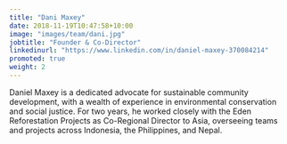 ```yaml
---
title: "Dani Maxey"
date: 2018-11-19T10:47:58+10:00
image: "images/team/dani.jpg"
jobtitle: "Founder & Co-Director"
linkedinurl: "https://www.linkedin.com/in/daniel-maxey-370084214"
promoted: true
weight: 2
---
```


Daniel Maxey is a dedicated advocate for sustainable community development, with a wealth of experience in environmental conservation and social justice. For two years, he worked closely with the Eden Reforestation Projects as Co-Regional Director to Asia, overseeing teams and projects across Indonesia, the Philippines, and Nepal. 

